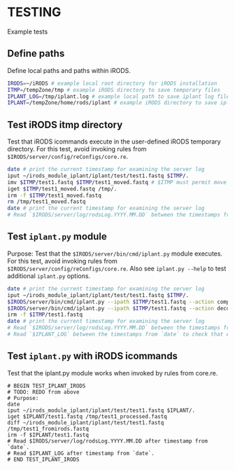 # TESTING

Example tests

## Define paths

Define local paths and paths within iRODS.

```bash
IRODS=~/iRODS # example local root directory for iRODS installation
ITMP=/tempZone/tmp # example iRODS directory to save temporary files
IPLANT_LOG=/tmp/iplant.log # example local path to save iplant log file
IPLANT=/tempZone/home/rods/iplant # example iRODS directory to save iplant data
```

## Test iRODS itmp directory

Test that iRODS icommands execute in the user-defined iRODS temporary directory. For this test, avoid invoking rules from `$IRODS/server/config/reConfigs/core.re`.

```bash
date # print the current timestamp for examining the server log
iput ~/irods_module_iplant/iplant/test/test1.fastq $ITMP/.
imv $ITMP/test1.fastq $ITMP/test1_moved.fastq # $ITMP must permit move operations
iget $ITMP/test1_moved.fastq /tmp/.
irm -f $ITMP/test1_moved.fastq
rm /tmp/test1_moved.fastq
date # print the current timestamp for examining the server log
# Read `$IRODS/server/log/rodsLog.YYYY.MM.DD` between the timestamps from `date` to check that execution was successful.
```

## Test `iplant.py` module

Purpose: Test that the `$IRODS/server/bin/cmd/iplant.py` module executes. For this test, avoid invoking rules from `$IRODS/server/config/reConfigs/core.re`. Also see `iplant.py --help` to test additional `iplant.py` options.

```bash
date # print the current timestamp for examining the server log
iput ~/irods_module_iplant/iplant/test/test1.fastq $ITMP/.
$IRODS/server/bin/cmd/iplant.py --ipath $ITMP/test1.fastq --action compress --itmp $ITMP --delete_itmp_files --delete_tmp_files --logging_level DEBUG --log_file $IPLANT_LOG
$IRODS/server/bin/cmd/iplant.py --ipath $ITMP/test1.fastq --action decompress --itmp $ITMP --delete_itmp_files --delete_tmp_files --logging_level DEBUG --log_file $IPLANT_LOG
irm -f $ITMP/test1.fastq
date # print the current timestamp for examining the server log
# Read `$IRODS/server/log/rodsLog.YYYY.MM.DD` between the timestamps from `date` to check that execution was successful.
# Read `$IPLANT_LOG` between the timestamps from `date` to check that execution was successful.
```

## Test `iplant.py` with iRODS icommands

Test that the iplant.py module works when invoked by rules from core.re.

```
# BEGIN TEST_IPLANT_IRODS
# TODO: REDO from above
# Purpose: 
date
iput ~/irods_module_iplant/iplant/test/test1.fastq $IPLANT/.
iget $IPLANT/test1.fastq /tmp/test1_processed.fastq
diff ~/irods_module_iplant/iplant/test/test1.fastq /tmp/test1_fromirods.fastq
irm -f $IPLANT/test1.fastq
# Read $IRODS/server/log/rodsLog.YYYY.MM.DD after timestamp from `date`.
# Read $IPLANT_LOG after timestamp from `date`.
# END TEST_IPLANT_IRODS
```

